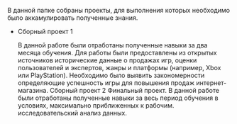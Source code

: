 В данной папке собраны проекты, для выполнения которых необходимо было аккамулировать полученные знания.

* Сборный проект 1 
  
  В данной работе были отработаны полученные навыки за два месяца обучения. Для работы были предоставлены из открытых источников исторические данные о продажах игр, оценки пользователей и экспертов, жанры и платформы (например, Xbox или PlayStation). Необходимо было выявить закономерности определяющие успешность игры для повышения продаж интернет-магазина.
Сборный проект 2
Финальный проект. В данной работе были отработаны полученные навыки за весь период обучения в условиях, максимально приближенных к рабочим. исследовательский анализ данных. 
